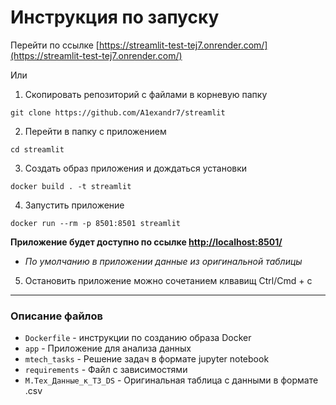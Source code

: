 # Инструкция по запуску
Перейти по ссылке [https://streamlit-test-tej7.onrender.com/](https://streamlit-test-tej7.onrender.com/)

Или

1. Скопировать репозиторий с файлами в корневую папку
```
git clone https://github.com/A1exandr7/streamlit
```
2. Перейти в папку с приложением
```
cd streamlit
```
3. Создать образ приложения и дождаться установки 
```
docker build . -t streamlit
```
4. Запустить приложение
```
docker run --rm -p 8501:8501 streamlit
```
**Приложение будет доступно по ссылке [http://localhost:8501/](http://localhost:8501/)**
- *По умолчанию в приложении данные из оригинальной таблицы*
5. Остановить приложение можно сочетанием клвавищ Ctrl/Cmd + c
---

### Описание файлов
- `Dockerfile` - инструкции по созданию образа Docker
- `app` - Приложение для анализа данных
- `mtech_tasks` - Решение задач в формате jupyter notebook
- `requirements` - Файл с зависимостями
- `М.Тех_Данные_к_ТЗ_DS` - Оригинальная таблица с данными в формате .csv

